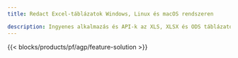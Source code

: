 ```yaml
---
title: Redact Excel-táblázatok Windows, Linux és macOS rendszeren 

description: Ingyenes alkalmazás és API-k az XLS, XLSX és ODS táblázatok érzékeny információinak törléséhez
---
```

{{< blocks/products/pf/agp/feature-solution >}} 

